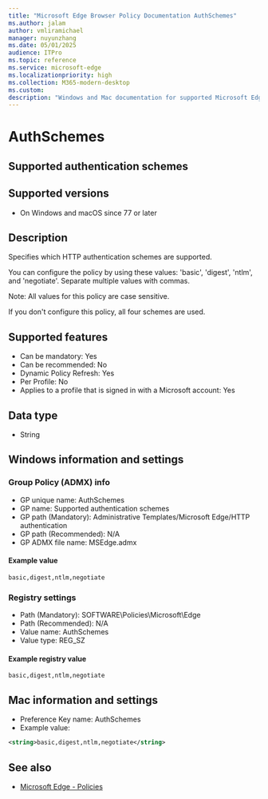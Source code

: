 ```yaml
---
title: "Microsoft Edge Browser Policy Documentation AuthSchemes"
ms.author: jalam
author: vmliramichael
manager: nuyunzhang
ms.date: 05/01/2025
audience: ITPro
ms.topic: reference
ms.service: microsoft-edge
ms.localizationpriority: high
ms.collection: M365-modern-desktop
ms.custom:
description: "Windows and Mac documentation for supported Microsoft Edge Browser policy: Supported authentication schemes"
---
```


<!--THIS FILE IS AUTOMATICALLY GENERATED. MANUAL CHANGES WILL BE OVERWRITTEN.-->
<!--Please contact the Microsoft Edge Manageability team with any questions.-->

# AuthSchemes

## Supported authentication schemes


## Supported versions

- On Windows and macOS since 77 or later

## Description

Specifies which HTTP authentication schemes are supported.

You can configure the policy by using these values: 'basic', 'digest', 'ntlm', and 'negotiate'. Separate multiple values with commas.

Note: All values for this policy are case sensitive.

If you don't configure this policy, all four schemes are used.

## Supported features

- Can be mandatory: Yes
- Can be recommended: No
- Dynamic Policy Refresh: Yes
- Per Profile: No
- Applies to a profile that is signed in with a Microsoft account: Yes

## Data type

- String

## Windows information and settings

### Group Policy (ADMX) info

- GP unique name: AuthSchemes
- GP name: Supported authentication schemes
- GP path (Mandatory): Administrative Templates/Microsoft Edge/HTTP authentication
- GP path (Recommended): N/A
- GP ADMX file name: MSEdge.admx

#### Example value

```
basic,digest,ntlm,negotiate
```

### Registry settings

- Path (Mandatory): SOFTWARE\Policies\Microsoft\Edge
- Path (Recommended): N/A
- Value name: AuthSchemes
- Value type: REG_SZ

#### Example registry value

```
basic,digest,ntlm,negotiate
```


## Mac information and settings

- Preference Key name: AuthSchemes
- Example value:

```xml
<string>basic,digest,ntlm,negotiate</string>
```

## See also
- [Microsoft Edge - Policies](../microsoft-edge-policies.md)
